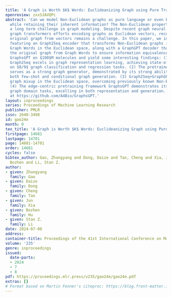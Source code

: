 ```yaml
---
title: 'A Graph is Worth $K$ Words: Euclideanizing Graph using Pure Transformer'
openreview: zxxSJAVQPc
abstract: 'Can we model Non-Euclidean graphs as pure language or even Euclidean vectors
  while retaining their inherent information? The Non-Euclidean property have posed
  a long term challenge in graph modeling. Despite recent graph neural networks and
  graph transformers efforts encoding graphs as Euclidean vectors, recovering the
  original graph from vectors remains a challenge. In this paper, we introduce GraphsGPT,
  featuring an Graph2Seq encoder that transforms Non-Euclidean graphs into learnable
  Graph Words in the Euclidean space, along with a GraphGPT decoder that reconstructs
  the original graph from Graph Words to ensure information equivalence. We pretrain
  GraphsGPT on $100$M molecules and yield some interesting findings: (1) The pretrained
  Graph2Seq excels in graph representation learning, achieving state-of-the-art results
  on $8/9$ graph classification and regression tasks. (2) The pretrained GraphGPT
  serves as a strong graph generator, demonstrated by its strong ability to perform
  both few-shot and conditional graph generation. (3) Graph2Seq+GraphGPT enables effective
  graph mixup in the Euclidean space, overcoming previously known Non-Euclidean challenges.
  (4) The edge-centric pretraining framework GraphsGPT demonstrates its efficacy in
  graph domain tasks, excelling in both representation and generation. Code is available
  at https://github.com/A4Bio/GraphsGPT.'
layout: inproceedings
series: Proceedings of Machine Learning Research
publisher: PMLR
issn: 2640-3498
id: gao24e
month: 0
tex_title: 'A Graph is Worth $K$ Words: Euclideanizing Graph using Pure Transformer'
firstpage: 14681
lastpage: 14701
page: 14681-14701
order: 14681
cycles: false
bibtex_author: Gao, Zhangyang and Dong, Daize and Tan, Cheng and Xia, Jun and Hu,
  Bozhen and Li, Stan Z.
author:
- given: Zhangyang
  family: Gao
- given: Daize
  family: Dong
- given: Cheng
  family: Tan
- given: Jun
  family: Xia
- given: Bozhen
  family: Hu
- given: Stan Z.
  family: Li
date: 2024-07-08
address:
container-title: Proceedings of the 41st International Conference on Machine Learning
volume: '235'
genre: inproceedings
issued:
  date-parts:
  - 2024
  - 7
  - 8
pdf: https://proceedings.mlr.press/v235/gao24e/gao24e.pdf
extras: []
# Format based on Martin Fenner's citeproc: https://blog.front-matter.io/posts/citeproc-yaml-for-bibliographies/
---
```

